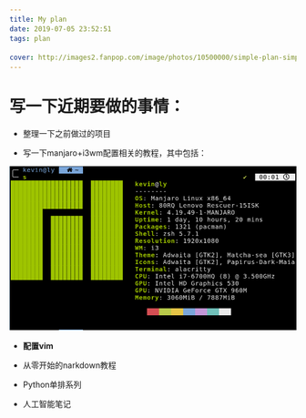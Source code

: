 ```yaml
---
title: My plan
date: 2019-07-05 23:52:51
tags: plan

cover: http://images2.fanpop.com/image/photos/10500000/simple-plan-simple-plan-10550897-1024-768.jpg
---
```




# 写一下近期要做的事情：
- 整理一下之前做过的项目

- 写一下manjaro+i3wm配置相关的教程，其中包括：

![config](https://github.com/liuyaanng/.config/raw/master/config.png)
- **配置vim**

- 从零开始的narkdown教程

- Python单排系列

- 人工智能笔记

